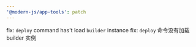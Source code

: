 ```yaml
---
'@modern-js/app-tools': patch
---
```


fix: `deploy` command has't load `builder` instance
fix: `deploy` 命令没有加载 builder 实例
